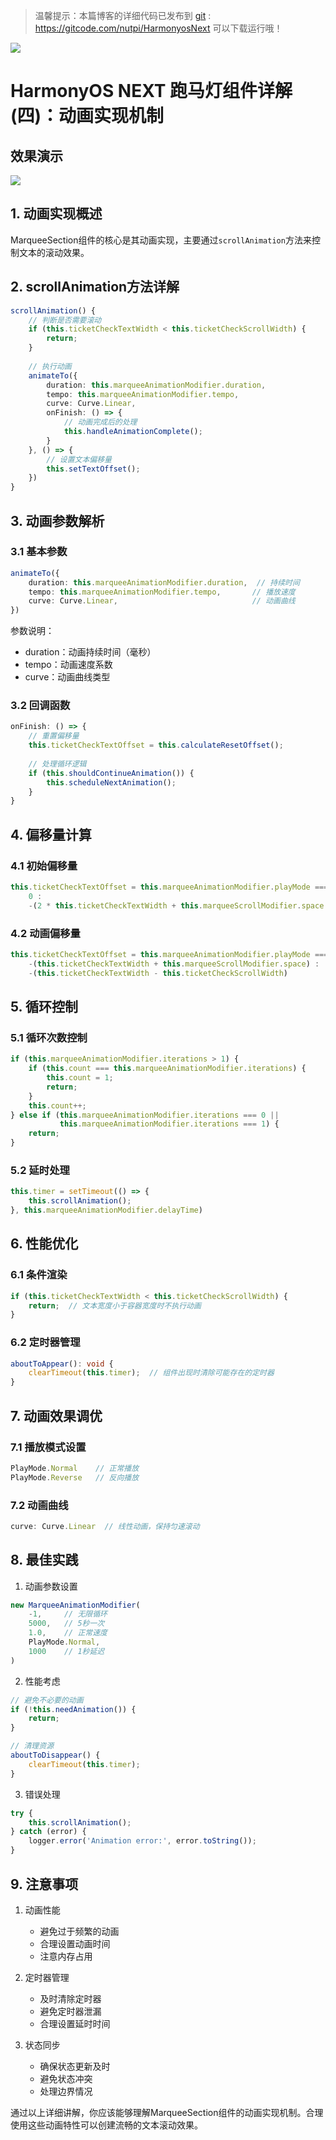 > 温馨提示：本篇博客的详细代码已发布到 [git](https://gitcode.com/nutpi/HarmonyosNext) : https://gitcode.com/nutpi/HarmonyosNext 可以下载运行哦！

![](https://files.mdnice.com/user/47561/ac91f8d2-4e91-49ee-b9d4-68ad8ed387bd.png)

# HarmonyOS NEXT 跑马灯组件详解(四)：动画实现机制
## 效果演示

![](https://files.mdnice.com/user/47561/515b84cc-bcf8-48d2-97d2-06bc62b51180.jpg)
## 1. 动画实现概述

MarqueeSection组件的核心是其动画实现，主要通过`scrollAnimation`方法来控制文本的滚动效果。

## 2. scrollAnimation方法详解

```typescript
scrollAnimation() {
    // 判断是否需要滚动
    if (this.ticketCheckTextWidth < this.ticketCheckScrollWidth) {
        return;
    }
    
    // 执行动画
    animateTo({
        duration: this.marqueeAnimationModifier.duration,
        tempo: this.marqueeAnimationModifier.tempo,
        curve: Curve.Linear,
        onFinish: () => {
            // 动画完成后的处理
            this.handleAnimationComplete();
        }
    }, () => {
        // 设置文本偏移量
        this.setTextOffset();
    })
}
```

## 3. 动画参数解析

### 3.1 基本参数

```typescript
animateTo({
    duration: this.marqueeAnimationModifier.duration,  // 持续时间
    tempo: this.marqueeAnimationModifier.tempo,       // 播放速度
    curve: Curve.Linear,                              // 动画曲线
})
```

参数说明：
- duration：动画持续时间（毫秒）
- tempo：动画速度系数
- curve：动画曲线类型

### 3.2 回调函数

```typescript
onFinish: () => {
    // 重置偏移量
    this.ticketCheckTextOffset = this.calculateResetOffset();
    
    // 处理循环逻辑
    if (this.shouldContinueAnimation()) {
        this.scheduleNextAnimation();
    }
}
```

## 4. 偏移量计算

### 4.1 初始偏移量

```typescript
this.ticketCheckTextOffset = this.marqueeAnimationModifier.playMode === PlayMode.Normal ? 
    0 : 
    -(2 * this.ticketCheckTextWidth + this.marqueeScrollModifier.space - this.ticketCheckScrollWidth);
```

### 4.2 动画偏移量

```typescript
this.ticketCheckTextOffset = this.marqueeAnimationModifier.playMode === PlayMode.Normal ?
    -(this.ticketCheckTextWidth + this.marqueeScrollModifier.space) :
    -(this.ticketCheckTextWidth - this.ticketCheckScrollWidth)
```

## 5. 循环控制

### 5.1 循环次数控制

```typescript
if (this.marqueeAnimationModifier.iterations > 1) {
    if (this.count === this.marqueeAnimationModifier.iterations) {
        this.count = 1;
        return;
    }
    this.count++;
} else if (this.marqueeAnimationModifier.iterations === 0 || 
           this.marqueeAnimationModifier.iterations === 1) {
    return;
}
```

### 5.2 延时处理

```typescript
this.timer = setTimeout(() => {
    this.scrollAnimation();
}, this.marqueeAnimationModifier.delayTime)
```

## 6. 性能优化

### 6.1 条件渲染

```typescript
if (this.ticketCheckTextWidth < this.ticketCheckScrollWidth) {
    return;  // 文本宽度小于容器宽度时不执行动画
}
```

### 6.2 定时器管理

```typescript
aboutToAppear(): void {
    clearTimeout(this.timer);  // 组件出现时清除可能存在的定时器
}
```

## 7. 动画效果调优

### 7.1 播放模式设置

```typescript
PlayMode.Normal    // 正常播放
PlayMode.Reverse   // 反向播放
```

### 7.2 动画曲线

```typescript
curve: Curve.Linear  // 线性动画，保持匀速滚动
```

## 8. 最佳实践

1. 动画参数设置
```typescript
new MarqueeAnimationModifier(
    -1,     // 无限循环
    5000,   // 5秒一次
    1.0,    // 正常速度
    PlayMode.Normal,
    1000    // 1秒延迟
)
```

2. 性能考虑
```typescript
// 避免不必要的动画
if (!this.needAnimation()) {
    return;
}

// 清理资源
aboutToDisappear() {
    clearTimeout(this.timer);
}
```

3. 错误处理
```typescript
try {
    this.scrollAnimation();
} catch (error) {
    logger.error('Animation error:', error.toString());
}
```

## 9. 注意事项

1. 动画性能
   - 避免过于频繁的动画
   - 合理设置动画时间
   - 注意内存占用

2. 定时器管理
   - 及时清除定时器
   - 避免定时器泄漏
   - 合理设置延时时间

3. 状态同步
   - 确保状态更新及时
   - 避免状态冲突
   - 处理边界情况

通过以上详细讲解，你应该能够理解MarqueeSection组件的动画实现机制。合理使用这些动画特性可以创建流畅的文本滚动效果。
